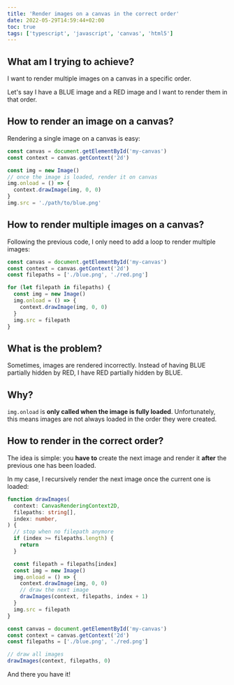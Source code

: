 ```yaml
---
title: 'Render images on a canvas in the correct order'
date: 2022-05-29T14:59:44+02:00
toc: true
tags: ['typescript', 'javascript', 'canvas', 'html5']
---
```


## What am I trying to achieve?

I want to render multiple images on a canvas in a specific order.

Let's say I have a BLUE image and a RED image and I want to render them in that order.

## How to render an image on a canvas?

Rendering a single image on a canvas is easy:

```typescript
const canvas = document.getElementById('my-canvas')
const context = canvas.getContext('2d')

const img = new Image()
// once the image is loaded, render it on canvas
img.onload = () => {
  context.drawImage(img, 0, 0)
}
img.src = './path/to/blue.png'
```

## How to render multiple images on a canvas?

Following the previous code, I only need to add a loop to render multiple images:

```typescript
const canvas = document.getElementById('my-canvas')
const context = canvas.getContext('2d')
const filepaths = ['./blue.png', './red.png']

for (let filepath in filepaths) {
  const img = new Image()
  img.onload = () => {
    context.drawImage(img, 0, 0)
  }
  img.src = filepath
}
```

## What is the problem?

Sometimes, images are rendered incorrectly. Instead of having BLUE partially hidden by RED, I have RED partially hidden by BLUE.

## Why?

`img.onload` is **only called when the image is fully loaded**.
Unfortunately, this means images are not always loaded in the order they were created.

## How to render in the correct order?

The idea is simple: you **have to** create the next image and render it **after** the previous one has been loaded.

In my case, I recursively render the next image once the current one is loaded:

```typescript
function drawImages(
  context: CanvasRenderingContext2D,
  filepaths: string[],
  index: number,
) {
  // stop when no filepath anymore
  if (index >= filepaths.length) {
    return
  }

  const filepath = filepaths[index]
  const img = new Image()
  img.onload = () => {
    context.drawImage(img, 0, 0)
    // draw the next image
    drawImages(context, filepaths, index + 1)
  }
  img.src = filepath
}

const canvas = document.getElementById('my-canvas')
const context = canvas.getContext('2d')
const filepaths = ['./blue.png', './red.png']

// draw all images
drawImages(context, filepaths, 0)
```

And there you have it!
